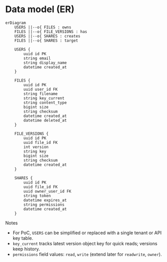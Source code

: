# Data model (ER)

```mermaid
erDiagram
    USERS ||--o{ FILES : owns
    FILES ||--o{ FILE_VERSIONS : has
    USERS ||--o{ SHARES : creates
    FILES ||--o{ SHARES : target

    USERS {
        uuid id PK
        string email
        string display_name
        datetime created_at
    }

    FILES {
        uuid id PK
        uuid user_id FK
        string filename
        string key_current
        string content_type
        bigint size
        string checksum
        datetime created_at
        datetime deleted_at
    }

    FILE_VERSIONS {
        uuid id PK
        uuid file_id FK
        int version
        string key
        bigint size
        string checksum
        datetime created_at
    }

    SHARES {
        uuid id PK
        uuid file_id FK
        uuid owner_user_id FK
        string token
        datetime expires_at
        string permissions
        datetime created_at
    }
```

Notes
- For PoC, `USERS` can be simplified or replaced with a single tenant or API key table.
- `key_current` tracks latest version object key for quick reads; versions keep history.
- `permissions` field values: `read`, `write` (extend later for `readwrite`, `owner`).
